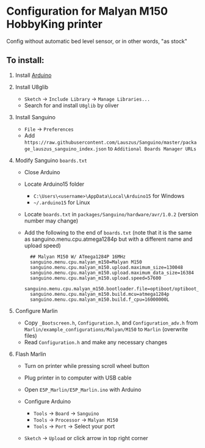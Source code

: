 # Configuration for Malyan M150 HobbyKing printer

Config without automatic bed level sensor, or in other words, "as stock"

## To install:

1. Install [Arduino](https://www.arduino.cc/en/Main/Software)

1. Install U8glib
    * `Sketch` -> `Include Library` -> `Manage Libraries...`
    * Search for and install `U8glib` by oliver

1. Install Sanguino
    * `File` -> `Preferences`
    * Add
    `https://raw.githubusercontent.com/Lauszus/Sanguino/master/package_lauszus_sanguino_index.json`
    to `Additional Boards Manager URLs`

1. Modify Sanguino `boards.txt`
    * Close Arduino
    * Locate Arduino15 folder
        - `C:\Users\<username>\AppData\Local\Arduino15` for Windows
        - `~/.arduino15` for Linux

    * Locate `boards.txt` in `packages/Sanguino/hardware/avr/1.0.2`
    (version number may change)
    * Add the following to the end of `boards.txt`
    (note that it is the same as sanguino.menu.cpu.atmega1284p but with
    a different name and upload speed)

            ## Malyan M150 W/ ATmega1284P 16MHz
            sanguino.menu.cpu.malyan_m150=Malyan M150
            sanguino.menu.cpu.malyan_m150.upload.maximum_size=130048
            sanguino.menu.cpu.malyan_m150.upload.maximum_data_size=16384
            sanguino.menu.cpu.malyan_m150.upload.speed=57600
            sanguino.menu.cpu.malyan_m150.bootloader.file=optiboot/optiboot_atmega1284p.hex
            sanguino.menu.cpu.malyan_m150.build.mcu=atmega1284p
            sanguino.menu.cpu.malyan_m150.build.f_cpu=16000000L

1. Configure Marlin
    * Copy `_Bootscreen.h`, `Configuration.h`, and `Configuration_adv.h`
    from `Marlin/example_configurations/Malyan/M150` to `Marlin`
    (overwrite files)
    * Read `Configuration.h` and make any necessary changes

1. Flash Marlin
    * Turn on printer while pressing scroll wheel button
    * Plug printer in to computer with USB cable
    * Open `E5P_Marlin/E5P_Marlin.ino` with Arduino
    * Configure Arduino
        - `Tools` -> `Board` -> `Sanguino`
        - `Tools` -> `Processor` -> `Malyan M150`
        - `Tools` -> `Port` -> Select your port

    * `Sketch` -> `Upload` or click arrow in top right corner
